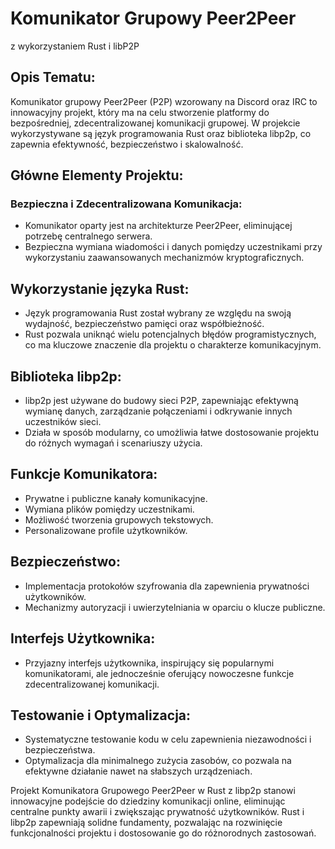 # Komunikator Grupowy Peer2Peer 
z wykorzystaniem Rust i libP2P

## Opis Tematu:

Komunikator grupowy Peer2Peer (P2P) wzorowany na Discord oraz IRC to innowacyjny projekt, który ma na celu stworzenie platformy do bezpośredniej, zdecentralizowanej komunikacji grupowej. W projekcie wykorzystywane są język programowania Rust oraz biblioteka libp2p, co zapewnia efektywność, bezpieczeństwo i skalowalność.

## Główne Elementy Projektu:

### Bezpieczna i Zdecentralizowana Komunikacja:

- Komunikator oparty jest na architekturze Peer2Peer, eliminującej potrzebę centralnego serwera.
- Bezpieczna wymiana wiadomości i danych pomiędzy uczestnikami przy wykorzystaniu zaawansowanych mechanizmów kryptograficznych.

## Wykorzystanie języka Rust:

- Język programowania Rust został wybrany ze względu na swoją wydajność, bezpieczeństwo pamięci oraz współbieżność.
- Rust pozwala uniknąć wielu potencjalnych błędów programistycznych, co ma kluczowe znaczenie dla projektu o charakterze komunikacyjnym.

## Biblioteka libp2p:

- libp2p jest używane do budowy sieci P2P, zapewniając efektywną wymianę danych, zarządzanie połączeniami i odkrywanie innych uczestników sieci.
- Działa w sposób modularny, co umożliwia łatwe dostosowanie projektu do różnych wymagań i scenariuszy użycia.

## Funkcje Komunikatora:

- Prywatne i publiczne kanały komunikacyjne.
- Wymiana plików pomiędzy uczestnikami.
- Możliwość tworzenia grupowych tekstowych.
- Personalizowane profile użytkowników.

## Bezpieczeństwo:

- Implementacja protokołów szyfrowania dla zapewnienia prywatności użytkowników.
- Mechanizmy autoryzacji i uwierzytelniania w oparciu o klucze publiczne.

## Interfejs Użytkownika:

- Przyjazny interfejs użytkownika, inspirujący się popularnymi komunikatorami, ale jednocześnie oferujący nowoczesne funkcje zdecentralizowanej komunikacji.

## Testowanie i Optymalizacja:

- Systematyczne testowanie kodu w celu zapewnienia niezawodności i bezpieczeństwa.
- Optymalizacja dla minimalnego zużycia zasobów, co pozwala na efektywne działanie nawet na słabszych urządzeniach.


Projekt Komunikatora Grupowego Peer2Peer w Rust z libp2p stanowi innowacyjne podejście do dziedziny komunikacji online, eliminując centralne punkty awarii i zwiększając prywatność użytkowników. Rust i libp2p zapewniają solidne fundamenty, pozwalając na rozwinięcie funkcjonalności projektu i dostosowanie go do różnorodnych zastosowań.
